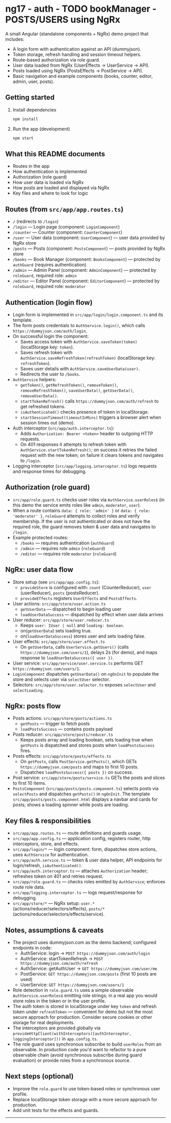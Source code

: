 # ng17 - auth - TODO bookManager - POSTS/USERS using NgRx

A small Angular (standalone components + NgRx) demo project that includes:

- A login form with authentication against an API (dummyjson).
- Token storage, refresh handling and session timeout helpers.
- Route-based authorization via role guard.
- User data loaded from NgRx (UserEffects -> UserService -> API).
- Posts loaded using NgRx (PostsEffects -> PostService -> API).
- Basic navigation and example components (books, counter, editor, admin, user, posts).

## Getting started

1. Install dependencies

	 ```bash
	 npm install
	 ```

2. Run the app (development)

	 ```bash
	 npm start
	 ```

## What this README documents

- Routes in the app
- How authentication is implemented
- Authorization (role guard)
- How user data is loaded via NgRx
- How posts are loaded and displayed via NgRx
- Key files and where to look for logic

## Routes (from `src/app/app.routes.ts`)

- `/` (redirects to `/login`)
- `/login` — Login page (component: `LoginComponent`)
- `/counter` — Counter (component: `CounterComponent`)
- `/user` — User data (component: `UserComponent`) — user data provided by NgRx store
- `/posts` — Posts (component: `PostsComponent`) — posts provided by NgRx store
- `/books` — Book Manager (component: `BooksComponent`) — protected by `authGuard` (requires authentication)
- `/admin` — Admin Panel (component: `AdminComponent`) — protected by `roleGuard`, required role: `admin`
- `/editor` — Editor Panel (component: `EditorComponent`) — protected by `roleGuard`, required role: `moderator`

## Authentication (login flow)

- Login form is implemented in `src/app/login/login.component.ts` and its template.
- The form posts credentials to `AuthService.login()`, which calls `https://dummyjson.com/auth/login`.
- On successful login the component:
	- Saves access token with `AuthService.saveToken(token)` (localStorage key: `token`).
	- Saves refresh token with `AuthService.saveRefreshToken(refreshToken)` (localStorage key: `refreshToken`).
	- Saves user details with `AuthService.saveUserData(user)`.
	- Redirects the user to `/books`.
- `AuthService` helpers:
	- `getToken()`, `getRefreshToken()`, `removeToken()`, `removeRefreshToken()`, `saveUserData()`, `getUserData()`, `removeUserData()`.
	- `startTokenRefresh()` calls `https://dummyjson.com/auth/refresh` to get refreshed tokens.
	- `isAuthenticated()` checks presence of token in localStorage.
	- `startSessionTimeout(timeoutInMins)` triggers a browser alert when session times out (demo).
- Auth interceptor (`src/app/auth.interceptor.ts`):
	- Adds `Authorization: Bearer <token>` header to outgoing HTTP requests.
	- On 401 responses it attempts to refresh token with `AuthService.startTokenRefresh()`; on success it retries the failed request with the new token; on failure it clears tokens and navigates to `/login`.
- Logging interceptor (`src/app/logging.interceptor.ts`) logs requests and response times for debugging.

## Authorization (role guard)

- `src/app/role.guard.ts` checks user roles via `AuthService.userRoles$` (in this demo the service emits roles like `admin`, `moderator`, `user`).
- When a route contains `data: { role: 'admin' }` or `data: { role: 'moderator' }`, `roleGuard` attempts to collect roles and verify membership. If the user is not authenticated or does not have the required role, the guard removes token & user data and navigates to `/login`.
- Example protected routes:
	- `/books` — requires authentication (`authGuard`)
	- `/admin` — requires role `admin` (`roleGuard`)
	- `/editor` — requires role `moderator` (`roleGuard`)

## NgRx: user data flow

- Store setup (see `src/app/app.config.ts`):
	- `provideStore` is configured with: `count` (CounterReducer), `user` (userReducer), `posts` (postsReducer).
	- `provideEffects` registers `UserEffects` and `PostsEffects`.
- User actions: `src/app/store/user.action.ts`
	- `getUserData` — dispatched to begin loading user
	- `loadUserDataSuccess` — dispatched by effect when user data arrives
- User reducer: `src/app/store/user.reducer.ts`
	- Keeps `user: IUser | null` and `loading: boolean`.
	- on(`getUserData`) sets loading true.
	- on(`loadUserDataSuccess`) stores user and sets loading false.
- User effects: `src/app/store/user.effect.ts`
	- On `getUserData`, calls `UserService.getUsers()` (calls `https://dummyjson.com/users/1`), delays 2s (for demo), and maps response to `loadUserDataSuccess({ user })`.
- User service: `src/app/service/user.service.ts` performs GET `https://dummyjson.com/users/1`.
- `LoginComponent` dispatches `getUserData()` on `ngOnInit` to populate the store and selects user via `selectUser` selector.
- Selectors: `src/app/store/user.selector.ts` exposes `selectUser` and `selectLoading`.

## NgRx: posts flow

- Posts actions: `src/app/store/posts/actions.ts`
	- `getPosts` — trigger to fetch posts
	- `loadPostsSuccess` — contains posts payload
- Posts reducer: `src/app/store/posts/reducer.ts`
	- Keeps posts array and loading boolean, sets loading true when `getPosts` is dispatched and stores posts when `loadPostsSuccess` fires.
- Posts effects: `src/app/store/posts/effects.ts`
	- On `getPosts`, calls `PostService.getPosts()`, which GETs `https://dummyjson.com/posts` and maps to first 10 posts.
	- Dispatches `loadPostsSuccess({ posts })` on success.
- Post service: `src/app/store/posts/service.ts` GETs the posts and slices to first 10 items.
- `PostsComponent` (`src/app/posts/posts.component.ts`) selects posts via `selectPosts` and dispatches `getPosts()` in `ngOnInit`. The template `src/app/posts/posts.component.html` displays a navbar and cards for posts; shows a loading spinner while posts are loading.

## Key files & responsibilities

- `src/app/app.routes.ts` — route definitions and guards usage.
- `src/app/app.config.ts` — application config, registers router, http interceptors, store, and effects.
- `src/app/login/*` — login component: form, dispatches store actions, uses `AuthService` for authentication.
- `src/app/auth.service.ts` — token & user data helper, API endpoints for login/refresh, `isAuthenticated()`.
- `src/app/auth.interceptor.ts` — attaches `Authorization` header; refreshes token on 401 and retries request.
- `src/app/role.guard.ts` — checks roles emitted by `AuthService`; enforces route role data.
- `src/app/logging.interceptor.ts` — logs request/response for debugging.
- `src/app/store/*` — NgRx setup: `user.*` (actions/reducer/selectors/effects), `posts/*` (actions/reducer/selectors/effects/service).

## Notes, assumptions & caveats

- The project uses dummyjson.com as the demo backend; configured endpoints in code:
	- AuthService: login -> `POST https://dummyjson.com/auth/login`
	- AuthService: startTokenRefresh -> `POST https://dummyjson.com/auth/refresh`
	- AuthService: getAuthUser -> `GET https://dummyjson.com/user/me`
	- PostService: `GET https://dummyjson.com/posts` (first 10 posts are used)
	- UserService: `GET https://dummyjson.com/users/1`
- Role detection in `role.guard.ts` uses a simple observable `AuthService.userRoles$` emitting role strings; in a real app you would store roles in the token or in the user profile.
- The auth token is stored in localStorage under key `token` and refresh token under `refreshToken` — convenient for demo but not the most secure approach for production. Consider secure cookies or other storage for real deployments.
- The interceptors are provided globally via `provideHttpClient(withInterceptors([authInterceptor, loggingInterceptor]))` in `app.config.ts`.
- The role guard uses synchronous subscribe to build `userRoles` from an observable. In production code you'd want to refactor to a pure observable chain (avoid synchronous subscribe during guard evaluation) or provide roles from a synchronous source.

## Next steps (optional)

- Improve the `role.guard` to use token-based roles or synchronous user profile.
- Replace localStorage token storage with a more secure approach for production.
- Add unit tests for the effects and guards.

---
